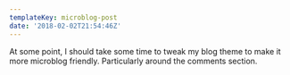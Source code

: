 ```yaml
---
templateKey: microblog-post
date: '2018-02-02T21:54:46Z'
---
```


At some point, I should take some time to tweak my blog theme to make it more microblog friendly. Particularly around the comments section.

